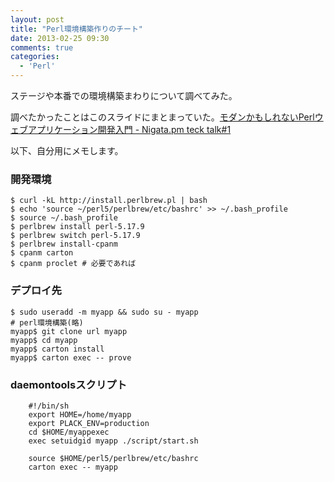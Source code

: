 ```yaml
---
layout: post
title: "Perl環境構築作りのチート"
date: 2013-02-25 09:30
comments: true
categories: 
  - 'Perl'
---
```


ステージや本番での環境構築まわりについて調べてみた。

<!--more-->

調べたかったことはこのスライドにまとまっていた。[モダンかもしれないPerlウェブアプリケーション開発入門 - Nigata.pm teck talk#1](http://www.slideshare.net/ImaiHayato/niigatapm-1)

以下、自分用にメモします。


### 開発環境

    $ curl -kL http://install.perlbrew.pl | bash
    $ echo 'source ~/perl5/perlbrew/etc/bashrc' >> ~/.bash_profile
    $ source ~/.bash_profile
    $ perlbrew install perl-5.17.9
    $ perlbrew switch perl-5.17.9
    $ perlbrew install-cpanm
    $ cpanm carton
    $ cpanm proclet # 必要であれば

### デプロイ先

    $ sudo useradd -m myapp && sudo su - myapp
    # perl環境構築(略)
    myapp$ git clone url myapp
    myapp$ cd myapp
    myapp$ carton install
    myapp$ carton exec -- prove

### daemontoolsスクリプト

``` 
    #!/bin/sh
    export HOME=/home/myapp
    export PLACK_ENV=production
    cd $HOME/myappexec
    exec setuidgid myapp ./script/start.sh
```

``` 
    source $HOME/perl5/perlbrew/etc/bashrc
    carton exec -- myapp
```

